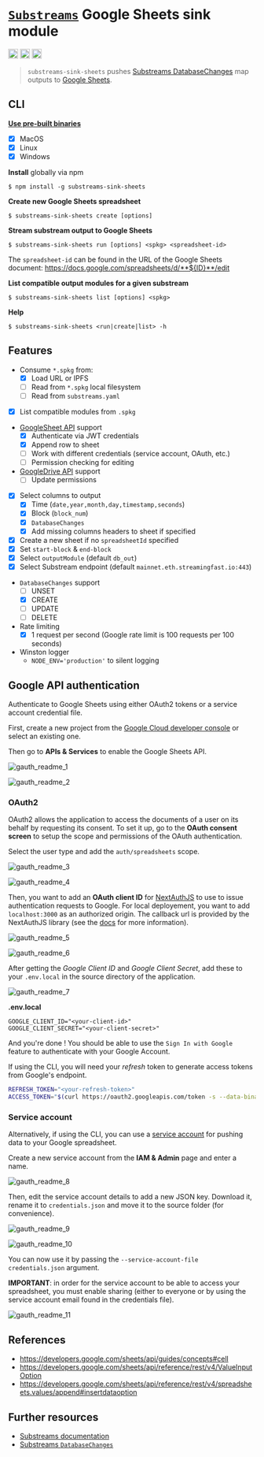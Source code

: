# [`Substreams`](https://substreams.streamingfast.io/) Google Sheets sink module

[<img alt="github" src="https://img.shields.io/badge/Github-substreams.sheets-8da0cb?style=for-the-badge&logo=github" height="20">](https://github.com/pinax-network/substreams-sink-sheets)
[<img alt="npm" src="https://img.shields.io/npm/v/substreams-sink-sheets.svg?style=for-the-badge&color=CB0001&logo=npm" height="20">](https://www.npmjs.com/package/substreams-sink-sheets)
[<img alt="GitHub Workflow Status" src="https://img.shields.io/github/actions/workflow/status/pinax-network/substreams-sink-sheets/ci.yml?branch=main&style=for-the-badge" height="20">](https://github.com/pinax-network/substreams-sink-sheets/actions?query=branch%3Amain)

> `substreams-sink-sheets` pushes [Substreams DatabaseChanges](https://github.com/streamingfast/substreams-database-change/blob/develop/proto/substreams/sink/database/v1/database.proto) map outputs to [Google Sheets](https://developers.google.com/sheets/api/reference/rest/).

## CLI
[**Use pre-built binaries**](https://github.com/pinax-network/substreams-sink-sheets/releases)
- [x] MacOS
- [x] Linux
- [x] Windows

**Install** globally via npm
```console
$ npm install -g substreams-sink-sheets
```

**Create new Google Sheets spreadsheet**
```console
$ substreams-sink-sheets create [options]
```

**Stream substream output to Google Sheets**
```console
$ substreams-sink-sheets run [options] <spkg> <spreadsheet-id>
```

The `spreadsheet-id` can be found in the URL of the Google Sheets document: https://docs.google.com/spreadsheets/d/**${ID}**/edit 

**List compatible output modules for a given substream**
```console
$ substreams-sink-sheets list [options] <spkg>
```

**Help**
```console
$ substreams-sink-sheets <run|create|list> -h
```

## Features

- Consume `*.spkg` from:
  - [x] Load URL or IPFS
  - [ ] Read from `*.spkg` local filesystem
  - [ ] Read from `substreams.yaml`
- [x] List compatible modules from `.spkg`
- [GoogleSheet API](https://developers.google.com/sheets/api/reference/rest/) support
  - [x] Authenticate via JWT credentials
  - [x] Append row to sheet
  - [ ] Work with different credentials (service account, OAuth, etc.)
  - [ ] Permission checking for editing
- [GoogleDrive API](https://developers.google.com/drive/api/v3/reference) support
  - [ ] Update permissions
- [x] Select columns to output
  - [x] Time (`date,year,month,day,timestamp,seconds`)
  - [x] Block (`block_num`)
  - [x] `DatabaseChanges`
  - [x] Add missing columns headers to sheet if specified
- [x] Create a new sheet if no `spreadsheetId` specified
- [x] Set `start-block` & `end-block`
- [x] Select `outputModule` (default `db_out`)
- [x] Select Substream endpoint (default `mainnet.eth.streamingfast.io:443`)
- `DatabaseChanges` support
  - [ ] UNSET
  - [x] CREATE
  - [ ] UPDATE
  - [ ] DELETE
- Rate limiting
  - [x] 1 request per second (Google rate limit is 100 requests per 100 seconds)
- Winston logger
  - `NODE_ENV='production'` to silent logging

## Google API authentication

Authenticate to Google Sheets using either OAuth2 tokens or a service account credential file.

First, create a new project from the [Google Cloud developer console](https://console.cloud.google.com) or select an existing one.

Then go to **APIs & Services** to enable the Google Sheets API.

![gauth_readme_1](https://user-images.githubusercontent.com/23462475/223189947-b8b10d57-9b79-4ea9-8847-253281f8fde7.png)

![gauth_readme_2](https://user-images.githubusercontent.com/23462475/223189999-04ad861f-079b-437b-82c9-a4960da86218.png)

### OAuth2

OAuth2 allows the application to access the documents of a user on its behalf by requesting its consent. To set it up, go to the **OAuth consent screen** to setup the scope and permissions of the OAuth authentication.

Select the user type and add the `auth/spreadsheets` scope.

![gauth_readme_3](https://user-images.githubusercontent.com/23462475/223190885-55aa8546-6602-425c-a248-8044d172a4f0.png)

![gauth_readme_4](https://user-images.githubusercontent.com/23462475/223190932-4a6e4adf-6fa9-41d9-8342-75a1301adfbc.png)

Then, you want to add an **OAuth client ID** for [NextAuthJS](https://next-auth.js.org/) to use to issue authentication requests to Google. For local deployement, you want to add `localhost:3000` as an authorized origin. The callback url is provided by the NextAuthJS library (see the [docs](https://authjs.dev/reference/oauth-providers/google) for more information). 

![gauth_readme_5](https://user-images.githubusercontent.com/23462475/223191678-18b29385-745e-428c-a79b-e4354ba8f663.png)

![gauth_readme_6](https://user-images.githubusercontent.com/23462475/223191718-89613498-5a11-472f-b52d-92bff5ff1f29.png)

After getting the *Google Client ID* and *Google Client Secret*, add these to your `.env.local` in the source directory of the application.

![gauth_readme_7](https://user-images.githubusercontent.com/23462475/223192240-0c150950-5ea9-4387-a658-4b2198d1fdba.png)

**.env.local**
```env
GOOGLE_CLIENT_ID="<your-client-id>"
GOOGLE_CLIENT_SECRET="<your-client-secret>"
```

And you're done ! You should be able to use the `Sign In with Google` feature to authenticate with your Google Account. 

If using the CLI, you will need your *refresh* token to generate access tokens from Google's endpoint.
```bash
REFRESH_TOKEN="<your-refresh-token>"
ACCESS_TOKEN="$(curl https://oauth2.googleapis.com/token -s --data-binary "client_id=<your-client-id>&client_secret=<your-client-secret>&refresh_token=$REFRESH_TOKEN&grant_type=refresh_token" | jq .access_token)"
```

### Service account

Alternatively, if using the CLI, you can use a [service account](https://cloud.google.com/iam/docs/service-account-overview) for pushing data to your Google spreadsheet.

Create a new service account from the **IAM & Admin** page and enter a name.

![gauth_readme_8](https://user-images.githubusercontent.com/23462475/223193796-21b6e195-0eee-4abb-8d36-c6553a52339c.png)

Then, edit the service account details to add a new JSON key. Download it, rename it to `credentials.json` and move it to the source folder (for convenience).

![gauth_readme_9](https://user-images.githubusercontent.com/23462475/223193964-4e017a17-4dad-4a7b-8827-1f1bea613d1e.png)

![gauth_readme_10](https://user-images.githubusercontent.com/23462475/223194315-fef75a04-cc4d-4ddf-902f-664f52529432.png)

You can now use it by passing the `--service-account-file credentials.json` argument.

**IMPORTANT**: in order for the service account to be able to access your spreadsheet, you must enable sharing (either to everyone or by using the service account email found in the credentials file).

![gauth_readme_11](https://user-images.githubusercontent.com/23462475/223197936-47c06829-6e92-4068-b90e-2742863fcd69.png)

## References

- https://developers.google.com/sheets/api/guides/concepts#cell
- https://developers.google.com/sheets/api/reference/rest/v4/ValueInputOption
- https://developers.google.com/sheets/api/reference/rest/v4/spreadsheets.values/append#insertdataoption

## Further resources

- [Substreams documentation](https://substreams.streamingfast.io)
- [Substreams `DatabaseChanges`](https://github.com/streamingfast/substreams-database-change)
